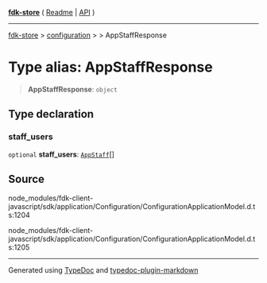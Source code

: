 [**fdk-store**](../../../README.md) ( [Readme](../../../README.md) \| [API](../../../API.md) )

---

[fdk-store](../../../API.md) > [configuration](../../README.md) > [<internal>](../README.md) > AppStaffResponse

# Type alias: AppStaffResponse

> **AppStaffResponse**: `object`

## Type declaration

### staff_users

`optional` **staff_users**: [`AppStaff`](type-alias.AppStaff.md)[]

## Source

node_modules/fdk-client-javascript/sdk/application/Configuration/ConfigurationApplicationModel.d.ts:1204

node_modules/fdk-client-javascript/sdk/application/Configuration/ConfigurationApplicationModel.d.ts:1205

---

Generated using [TypeDoc](https://typedoc.org/) and [typedoc-plugin-markdown](https://www.npmjs.com/package/typedoc-plugin-markdown)
